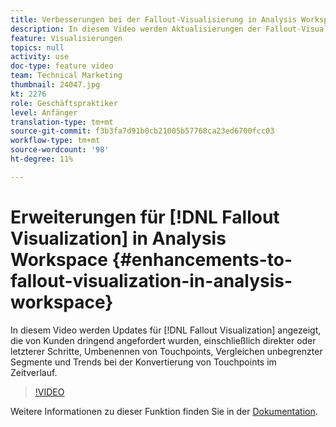 ```yaml
---
title: Verbesserungen bei der Fallout-Visualisierung in Analysis Workspace
description: In diesem Video werden Aktualisierungen der Fallout-Visualisierung gezeigt, die von Kunden dringend angefordert wurden, einschließlich direkter oder letzterer Schritte, Umbenennen von Berührungspunkten, Vergleichen unbegrenzter Segmente und Trends bei der Konvertierung von Touchpoints im Zeitverlauf.
feature: Visualisierungen
topics: null
activity: use
doc-type: feature video
team: Technical Marketing
thumbnail: 24047.jpg
kt: 2276
role: Geschäftspraktiker
level: Anfänger
translation-type: tm+mt
source-git-commit: f3b3fa7d91b0cb21005b57768ca23ed6700fcc03
workflow-type: tm+mt
source-wordcount: '98'
ht-degree: 11%

---
```



# Erweiterungen für [!DNL Fallout Visualization] in Analysis Workspace {#enhancements-to-fallout-visualization-in-analysis-workspace}

In diesem Video werden Updates für [!DNL Fallout Visualization] angezeigt, die von Kunden dringend angefordert wurden, einschließlich direkter oder letzterer Schritte, Umbenennen von Touchpoints, Vergleichen unbegrenzter Segmente und Trends bei der Konvertierung von Touchpoints im Zeitverlauf.

>[!VIDEO](https://video.tv.adobe.com/v/24047/?quality=12)

Weitere Informationen zu dieser Funktion finden Sie in der [Dokumentation](https://marketing.adobe.com/resources/help/de_DE/analytics/analysis-workspace/fallout_flow.html).
